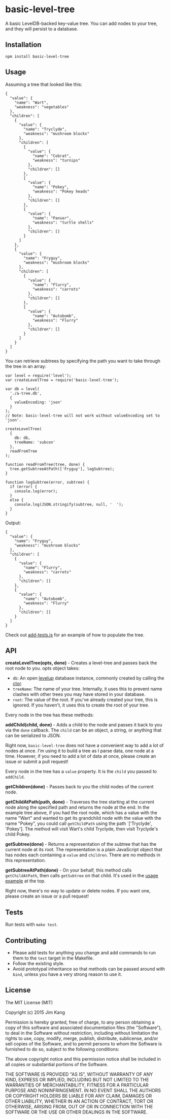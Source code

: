 basic-level-tree
================

A basic LevelDB-backed key-value tree. You can add nodes to your tree, and they will persist to a database.

Installation
------------

    npm install basic-level-tree

Usage
-----

Assuming a tree that looked like this:

    {
      "value": {
        "name": "Wart",
        "weakness": "vegetables"
      },
      "children": [
        {
          "value": {
            "name": "Tryclyde",
            "weakness": "mushroom blocks"
          },
          "children": [
            {
              "value": {
                "name": "Cobrat",
                "weakness": "turnips"
              },
              "children": []
            },
            {
              "value": {
                "name": "Pokey",
                "weakness": "Pokey heads"
              },
              "children": []
            },
            {
              "value": {
                "name": "Panser",
                "weakness": "turtle shells"
              },
              "children": []
            }
          ]
        },
        {
          "value": {
            "name": "Fryguy",
            "weakness": "mushroom blocks"
          },
          "children": [
            {
              "value": {
                "name": "Flurry",
                "weakness": "carrots"
              },
              "children": []
            },
            {
              "value": {
                "name": "Autobomb",
                "weakness": "Flurry"
              },
              "children": []
            }
          ]
        }
      ]
    }

You can retrieve subtrees by specifying the path you want to take through the tree in an array:

    var level = require('level');
    var createLevelTree = require('basic-level-tree');

    var db = level(
      './a-tree.db',
      {
        valueEncoding: 'json'
      }
    );
    // Note: basic-level-tree will not work without valueEncoding set to 'json'.

    createLevelTree(
      {
        db: db,
        treeName: 'subcon'
      },
      readFromTree
    );

    function readFromTree(tree, done) {
      tree.getSubtreeAtPath(['Fryguy'], logSubtree);
    }

    function logSubtree(error, subtree) {
      if (error) {
        console.log(error);
      }
      else {
        console.log(JSON.stringify(subtree, null, '  ');
      }
    }

Output:

    {
      "value": {
        "name": "Fryguy",
        "weakness": "mushroom blocks"
      },
      "children": [
        {
          "value": {
            "name": "Flurry",
            "weakness": "carrots"
          },
          "children": []
        },
        {
          "value": {
            "name": "Autobomb",
            "weakness": "Flurry"
          },
          "children": []
        }
      ]
    }

Check out [add-tests.js](https://github.com/jimkang/basic-level-tree/blob/master/tests/add-tests.js#L111) for an example of how to populate the tree.

API
---

**createLevelTree(opts, done)** - Creates a level-tree and passes back the root node to you. opts object takes:

- `db`: An open [levelup](https://github.com/Level/levelup) database instance, commonly created by calling the [ctor](https://github.com/Level/levelup#ctor).
- `treeName`: The name of your tree. Internally, it uses this to prevent name clashes with other trees you may have stored in your database.
- `root`: The value of the root. If you've already created your tree, this is ignored. If you haven't, it uses this to create the root of your tree.

Every node in the tree has these methods:

**addChild(child, done)** - Adds a child to the node and passes it back to you via the `done` callback. The `child` can be an object, a string, or anything that can be serialized to JSON.

Right now, `basic-level-tree` does not have a convenient way to add a lot of nodes at once. I'm using it to build a tree as I parse data, one node at a time. However, if you need to add a lot of data at once, please create an issue or submit a pull request!

Every node in the tree has a `value` property. It is the `child` you passed to `addChild`.

**getChildren(done)** - Passes back to you the child nodes of the current node.

**getChildAtPath(path, done)** - Traverses the tree starting at the current node along the specified path and returns the node at the end. In the example tree above, if you had the root node, which has a value with the name "Wart" and wanted to get its grandchild node with the value with the name "Pokey", you could call `getChildPath` using the path `['Tryclyde', 'Pokey']. The method will visit Wart's child Tryclyde, then visit Tryclyde's child Pokey.

**getSubtree(done)** - Returns a representation of the subtree that has the current node at its root. The representation is a plain JavaScript object that has nodes each containing a `value` and `children`. There are no methods in this representation.

**getSubtreeAtPath(done)** - On your behalf, this method calls `getChildAtPath`, then calls `getSubtree` on that child. It's used in the [usage example](https://github.com/jimkang/basic-level-tree#usage) at the top.

Right now, there's no way to update or delete nodes. If you want one, please create an issue or a pull request!

Tests
-----

Run tests with `make test`.

Contributing
------------

- Please add tests for anything you change and add commands to run them to the `test` target in the Makefile.
- Follow the existing style.
- Avoid prototypal inheritance so that methods can be passed around with `bind`, unless you have a very strong reason to use it.

License
-------

The MIT License (MIT)

Copyright (c) 2015 Jim Kang

Permission is hereby granted, free of charge, to any person obtaining a copy
of this software and associated documentation files (the "Software"), to deal
in the Software without restriction, including without limitation the rights
to use, copy, modify, merge, publish, distribute, sublicense, and/or sell
copies of the Software, and to permit persons to whom the Software is
furnished to do so, subject to the following conditions:

The above copyright notice and this permission notice shall be included in
all copies or substantial portions of the Software.

THE SOFTWARE IS PROVIDED "AS IS", WITHOUT WARRANTY OF ANY KIND, EXPRESS OR
IMPLIED, INCLUDING BUT NOT LIMITED TO THE WARRANTIES OF MERCHANTABILITY,
FITNESS FOR A PARTICULAR PURPOSE AND NONINFRINGEMENT. IN NO EVENT SHALL THE
AUTHORS OR COPYRIGHT HOLDERS BE LIABLE FOR ANY CLAIM, DAMAGES OR OTHER
LIABILITY, WHETHER IN AN ACTION OF CONTRACT, TORT OR OTHERWISE, ARISING FROM,
OUT OF OR IN CONNECTION WITH THE SOFTWARE OR THE USE OR OTHER DEALINGS IN
THE SOFTWARE.
